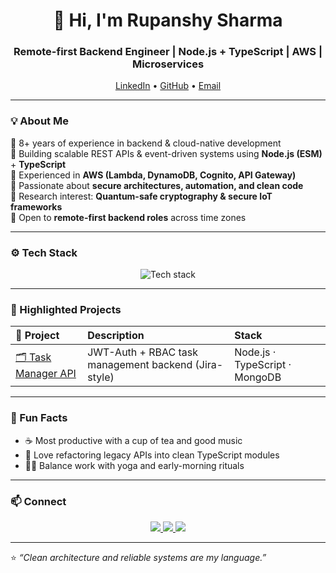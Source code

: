 <!-- Profile Header -->
<h1 align="center">👋 Hi, I'm Rupanshy Sharma</h1>
<h3 align="center">Remote-first Backend Engineer | Node.js + TypeScript | AWS | Microservices</h3>

<p align="center">
  <a href="https://www.linkedin.com/in/rupanshy-sharma/">LinkedIn</a> •
  <a href="https://github.com/Rupanshy">GitHub</a> •
  <a href="mailto:rupanshy.sharma@gmail.com">Email</a>
</p>

---

### 💡 About Me
🔹 8+ years of experience in backend & cloud-native development  
🔹 Building scalable REST APIs & event-driven systems using **Node.js (ESM)** + **TypeScript**  
🔹 Experienced in **AWS (Lambda, DynamoDB, Cognito, API Gateway)**  
🔹 Passionate about **secure architectures, automation, and clean code**  
🔹 Research interest: **Quantum-safe cryptography & secure IoT frameworks**  
🔹 Open to **remote-first backend roles** across time zones  

---

### ⚙️ Tech Stack
<p align="center">
  <img src="https://skillicons.dev/icons?i=nodejs,typescript,express,mongodb,aws,docker,githubactions,linux" alt="Tech stack" />
</p>

---

### 📂 Highlighted Projects
| 🧩 Project | Description | Stack |
|:--|:--|:--|
| [🗂️ Task Manager API](https://github.com/Rupanshy/task-manager-api) | JWT-Auth + RBAC task management backend (Jira-style) | Node.js · TypeScript · MongoDB |

---

### 🧠 Fun Facts
- ☕ Most productive with a cup of tea and good music  
- 🧩 Love refactoring legacy APIs into clean TypeScript modules  
- 🧘‍♂️ Balance work with yoga and early-morning rituals  

---

### 📫 Connect
<p align="center">
  <a href="https://www.linkedin.com/in/rupanshy-sharma/">
    <img src="https://img.shields.io/badge/LinkedIn-blue?logo=linkedin&logoColor=white" />
  </a>
  <a href="mailto:rupanshy.sharma@gmail.com">
    <img src="https://img.shields.io/badge/Email-grey?logo=gmail&logoColor=white" />
  </a>
  <a href="https://github.com/Rupanshy">
    <img src="https://img.shields.io/badge/GitHub-black?logo=github" />
  </a>
</p>

---

⭐ *“Clean architecture and reliable systems are my language.”*
